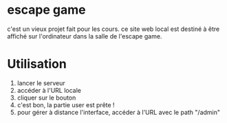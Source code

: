 # escape game
c'est un vieux projet fait pour les cours. ce site web local est destiné à être affiché sur l'ordinateur dans la salle de l'escape game.
# Utilisation
1. lancer le serveur
2. accéder à l'URL locale
3. cliquer sur le bouton
4. c'est bon, la partie user est prête !
5. pour gérer à distance l'interface, accéder à l'URL avec le path "/admin"
